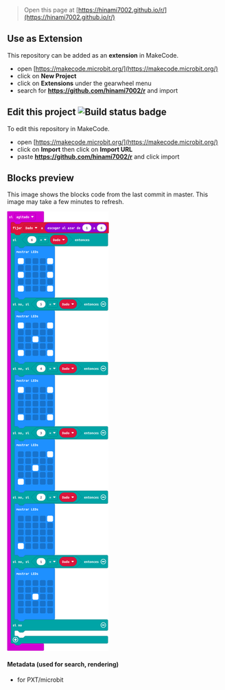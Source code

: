 
> Open this page at [https://hinami7002.github.io/r/](https://hinami7002.github.io/r/)

## Use as Extension

This repository can be added as an **extension** in MakeCode.

* open [https://makecode.microbit.org/](https://makecode.microbit.org/)
* click on **New Project**
* click on **Extensions** under the gearwheel menu
* search for **https://github.com/hinami7002/r** and import

## Edit this project ![Build status badge](https://github.com/hinami7002/r/workflows/MakeCode/badge.svg)

To edit this repository in MakeCode.

* open [https://makecode.microbit.org/](https://makecode.microbit.org/)
* click on **Import** then click on **Import URL**
* paste **https://github.com/hinami7002/r** and click import

## Blocks preview

This image shows the blocks code from the last commit in master.
This image may take a few minutes to refresh.

![A rendered view of the blocks](https://github.com/hinami7002/r/raw/master/.github/makecode/blocks.png)

#### Metadata (used for search, rendering)

* for PXT/microbit
<script src="https://makecode.com/gh-pages-embed.js"></script><script>makeCodeRender("{{ site.makecode.home_url }}", "{{ site.github.owner_name }}/{{ site.github.repository_name }}");</script>
